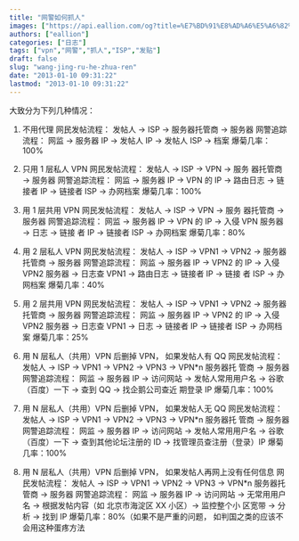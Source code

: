 ```yaml
---
title: "网警如何抓人"
images: ["https://api.eallion.com/og?title=%E7%BD%91%E8%AD%A6%E5%A6%82%E4%BD%95%E6%8A%93%E4%BA%BA"]
authors: ["eallion"]
categories: ["日志"]
tags: ["vpn","网警","抓人","ISP","发贴"]
draft: false
slug: "wang-jing-ru-he-zhua-ren"
date: "2013-01-10 09:31:22"
lastmod: "2013-01-10 09:31:22"
---
```


大致分为下列几种情况：

1. 不用代理
网民发帖流程： 发帖人 → ISP → 服务器托管商 → 服务器
网警追踪流程： 网监 → 服务器 IP → 发帖人 IP → 发帖人 ISP → 档案
爆菊几率：100%

2. 只用 1 层私人 VPN
网民发帖流程： 发帖人 → ISP → VPN → 服务 器托管商 → 服务器
网警追踪流程： 网监 → 服务器 IP → VPN 的 IP → 路由日志 → 链接者 IP → 链接者 ISP → 办网档案
爆菊几率：100%

3. 用 1 层共用 VPN
网民发帖流程： 发帖人 → ISP → VPN → 服务 器托管商 → 服务器
网警追踪流程： 网监 → 服务器 IP → VPN 的 IP → 入侵 VPN 服务器 → 日志 → 链接 者 IP → 链接者 ISP → 办网档案
爆菊几率：80%

4. 用 2 层私人 VPN
网民发帖流程： 发帖人 → ISP → VPN1 → VPN2 → 服务器托管商 → 服务器
网警追踪流程： 网监 → 服务器 IP → VPN2 的 IP → 入侵 VPN2 服务器 → 日志查 VPN1 → 路由日志 → 链接者 IP → 链接 者 ISP → 办网档案
爆菊几率：40%

5. 用 2 层共用 VPN
网民发帖流程： 发帖人 → ISP → VPN1 → VPN2 → 服务器托管商 → 服务器
网警追踪流程： 网监 → 服务器 IP → VPN2 的 IP → 入侵 VPN2 服务器 → 日志查 VPN1 → 日志 → 链接者 IP → 链接者 ISP → 办网档案
爆菊几率：25%

6. 用 N 层私人（共用）VPN 后删掉 VPN， 如果发帖人有 QQ
网民发帖流程： 发帖人 → ISP → VPN1 → VPN2 → VPN3 → VPN*n 服务器托 管商 → 服务器
网警追踪流程： 网监 → 服务器 IP → 访问网站 → 发帖人常用用户名 → 谷歌（百度）一下 → 查到 QQ → 找企鹅公司查近 期登录 IP
爆菊几率：100%

7. 用 N 层私人（共用）VPN 后删掉 VPN， 如果发帖人无 QQ
网民发帖流程： 发帖人 → ISP → VPN1 → VPN2 → VPN3 → VPN*n 服务器托 管商 → 服务器
网警追踪流程： 网监 → 服务器 IP → 访问网站 → 发帖人常用用户名 → 谷歌（百度）一下 → 查到其他论坛注册的 ID → 找管理员查注册（登录）IP
爆菊几率：100%

8. 用 N 层私人（共用）VPN 后删掉 VPN， 如果发帖人再网上没有任何信息
网民发帖流程： 发帖人 → ISP → VPN1 → VPN2 → VPN3 → VPN*n 服务器托 管商 → 服务器
网警追踪流程： 网监 → 服务器 IP → 访问网站 → 无常用用户名 → 根据发帖内容（如 北京市海淀区 XX 小区）→ 监控整个小 区宽带 → 分析 → 找到 IP
爆菊几率：80%（如果不是严重的问题， 如判国之类的应该不会用这种蛋疼方法
